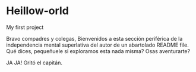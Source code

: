 # Heillow-orld
My first project

Bravo compadres y colegas,
Bienvenidos a esta sección periférica de la independencia mental superlativa del autor de un abartolado README file.  
Qué dices, pequeñuele si exploramos esta nada misma? Osas aventurarte?

JA JA! Gritó el capitán.
